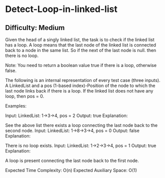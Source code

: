 # Detect-Loop-in-linked-list

## Difficulty: Medium

Given the head of a singly linked list, the task is to check if the linked list has a loop. A loop means that the last node of the linked list is connected back to a node in the same list.  So if the next of the last node is null. then there is no loop.

Note: You need to return a boolean value true if there is a loop, otherwise false.

The following is an internal representation of every test case (three inputs).
A LinkedList and a pos (1-based index)-Position of the node to which the last node links back if there is a loop. If the linked list does not have any loop, then pos = 0.

Examples:

Input: LinkedList: 1->3->4, pos = 2
Output: true
Explanation: 

See the above list there exists a loop connecting the last node back to the second node.
Input: LinkedList: 1->8->3->4, pos = 0
Output: false
Explanation: 

There is no loop exists.
Input: LinkedList: 1->2->3->4, pos = 1
Output: true
Explanation:

A loop is present connecting the last node back to the first node.

Expected Time Complexity: O(n)
Expected Auxiliary Space: O(1)

